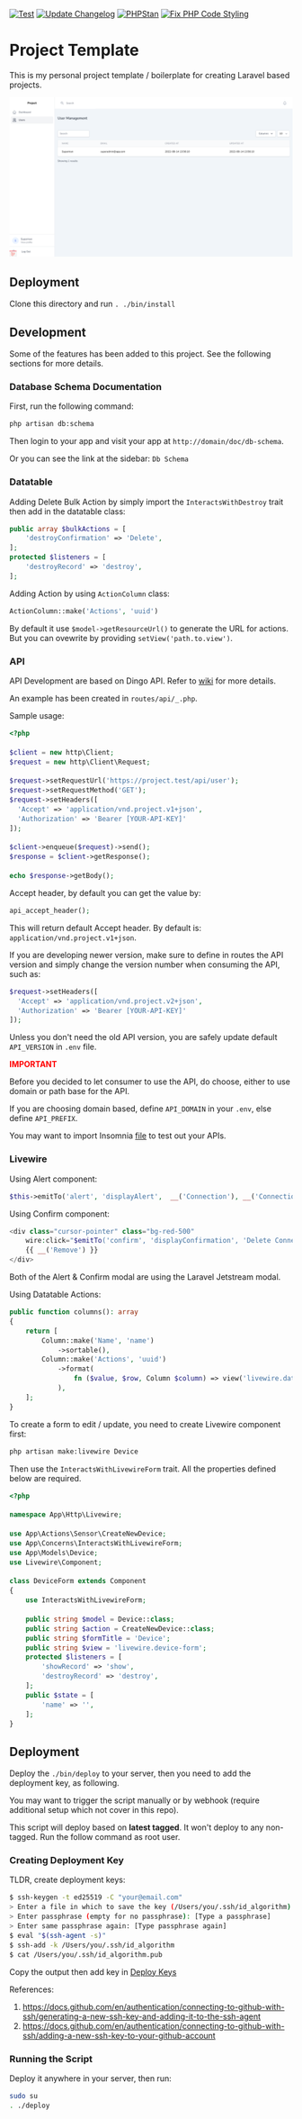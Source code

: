 [![Test](https://github.com/nasrulhazim/project-template/actions/workflows/run-tests.yml/badge.svg)](https://github.com/nasrulhazim/project-template/actions/workflows/run-tests.yml) [![Update Changelog](https://github.com/nasrulhazim/project-template/actions/workflows/update-changelog.yml/badge.svg)](https://github.com/nasrulhazim/project-template/actions/workflows/update-changelog.yml) [![PHPStan](https://github.com/nasrulhazim/project-template/actions/workflows/phpstan.yml/badge.svg)](https://github.com/nasrulhazim/project-template/actions/workflows/phpstan.yml) [![Fix PHP Code Styling](https://github.com/nasrulhazim/project-template/actions/workflows/fix-php-code-style-issues.yml.yml/badge.svg)](https://github.com/nasrulhazim/project-template/actions/workflows/fix-php-code-style-issues.yml.yml)

# Project Template

This is my personal project template / boilerplate for creating Laravel based projects.

![screenshot](./.art/screenshot.png)

## Deployment

Clone this directory and run `. ./bin/install`

## Development

Some of the features has been added to this project. See the following sections for more details.

### Database Schema Documentation

First, run the following command:

```bash
php artisan db:schema
```

Then login to your app and visit your app at `http://domain/doc/db-schema`.

Or you can see the link at the sidebar: `Db Schema`

### Datatable

Adding Delete Bulk Action by simply import the `InteractsWithDestroy` trait then add in the datatable class:

```php
public array $bulkActions = [
    'destroyConfirmation' => 'Delete',
];
protected $listeners = [
    'destroyRecord' => 'destroy',
];
```

Adding Action by using `ActionColumn` class:

```php
ActionColumn::make('Actions', 'uuid')
```

By default it use `$model->getResourceUrl()` to generate the URL for actions. But you can ovewrite by providing `setView('path.to.view')`.

### API

API Development are based on Dingo API. Refer to [wiki](https://github.com/dingo/api/wiki) for more details.

An example has been created in `routes/api/_.php`.

Sample usage:

```php
<?php

$client = new http\Client;
$request = new http\Client\Request;

$request->setRequestUrl('https://project.test/api/user');
$request->setRequestMethod('GET');
$request->setHeaders([
  'Accept' => 'application/vnd.project.v1+json',
  'Authorization' => 'Bearer [YOUR-API-KEY]'
]);

$client->enqueue($request)->send();
$response = $client->getResponse();

echo $response->getBody();
```

Accept header, by default you can get the value by:

```php
api_accept_header();
```

This will return default Accept header. By default is: `application/vnd.project.v1+json`.

If you are developing newer version, make sure to define in routes the API version and simply change the version number when consuming the API, such as:

```php
$request->setHeaders([
  'Accept' => 'application/vnd.project.v2+json',
  'Authorization' => 'Bearer [YOUR-API-KEY]'
]);
```

Unless you don't need the old API version, you are safely update default `API_VERSION` in `.env` file.

**<span style="color:red">IMPORTANT</span>**

Before you decided to let consumer to use the API, do choose, either to use domain or path base for the API.

If you are choosing domain based, define `API_DOMAIN` in your `.env`, else define `API_PREFIX`.

You may want to import Insomnia [file](Insomnia.json) to test out your APIs.

### Livewire

Using Alert component:

```php
$this->emitTo('alert', 'displayAlert',  __('Connection'), __('Connection succesfully deleted'));
```

Using Confirm component:

```php
<div class="cursor-pointer" class="bg-red-500"
    wire:click="$emitTo('confirm', 'displayConfirmation', 'Delete Connection', 'Are you sure?', 'connection-form', 'destroyConnection', '{{ $uuid }}')">
    {{ __('Remove') }}
</div>
```

Both of the Alert & Confirm modal are using the Laravel Jetstream modal.

Using Datatable Actions:

```php
public function columns(): array
{
    return [
        Column::make('Name', 'name')
            ->sortable(),
        Column::make('Actions', 'uuid')
            ->format(
                fn ($value, $row, Column $column) => view('livewire.datatable-actions', ['form' => 'resource-form', 'value' => $value, 'row' => $row, 'column' => $column])
            ),
    ];
}
```

To create a form to edit / update, you need to create Livewire component first:

```bash
php artisan make:livewire Device
```

Then use the `InteractsWithLivewireForm` trait. All the properties defined below are required.

```php
<?php

namespace App\Http\Livewire;

use App\Actions\Sensor\CreateNewDevice;
use App\Concerns\InteractsWithLivewireForm;
use App\Models\Device;
use Livewire\Component;

class DeviceForm extends Component
{
    use InteractsWithLivewireForm;

    public string $model = Device::class;
    public string $action = CreateNewDevice::class;
    public string $formTitle = 'Device';
    public string $view = 'livewire.device-form';
    protected $listeners = [
        'showRecord' => 'show',
        'destroyRecord' => 'destroy',
    ];
    public $state = [
        'name' => '',
    ];
}
```

## Deployment

Deploy the `./bin/deploy` to your server, then you need to add the deployment key, as following.

You may want to trigger the script manually or by webhook (require additional setup which not cover in this repo).

This script will deploy based on **latest tagged**. It won't deploy to any non-tagged. Run the follow command as root user.

### Creating Deployment Key

TLDR, create deployment keys:

```bash
$ ssh-keygen -t ed25519 -C "your@email.com"
> Enter a file in which to save the key (/Users/you/.ssh/id_algorithm):
> Enter passphrase (empty for no passphrase): [Type a passphrase]
> Enter same passphrase again: [Type passphrase again]
$ eval "$(ssh-agent -s)"
$ ssh-add -k /Users/you/.ssh/id_algorithm
$ cat /Users/you/.ssh/id_algorithm.pub
```

Copy the output then add key in [Deploy Keys](https://github.com/nasrulhazim/um-ehr-services/settings/keys)

References:

1. <https://docs.github.com/en/authentication/connecting-to-github-with-ssh/generating-a-new-ssh-key-and-adding-it-to-the-ssh-agent>
2. <https://docs.github.com/en/authentication/connecting-to-github-with-ssh/adding-a-new-ssh-key-to-your-github-account>

### Running the Script

Deploy it anywhere in your server, then run:

```bash
sudo su
. ./deploy
```
